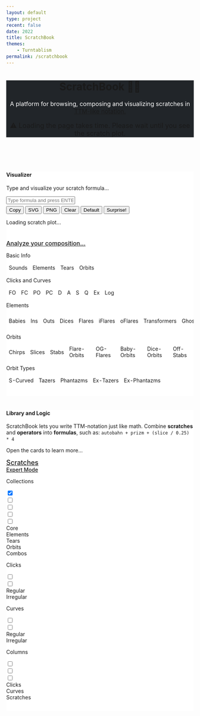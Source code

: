 ```yaml
---
layout: default
type: project
recent: false
date: 2022
title: ScratchBook
themes: 
    - Turntablism
permalink: /scratchbook
---
```


  <head>
    <title>ScratchBook</title>
    <!-- Standard stuff -->
    <meta charset="utf-8">
    <meta name="viewport" content="width=device-width, initial-scale=1">
    <!-- PyScript -->
    <!-- <script defer src="https://pyscript.net/alpha/pyscript.js"></script>
    <link rel="stylesheet" href="https://pyscript.net/alpha/pyscript.css"/>
    <py-env>
      - matplotlib
    </py-env> -->
    <!-- Bootstrap 5.1.3 -->
    <script src="https://cdn.jsdelivr.net/npm/bootstrap@5.1.3/dist/js/bootstrap.bundle.min.js"></script>
    <link href="https://cdn.jsdelivr.net/npm/bootstrap@5.1.3/dist/css/bootstrap.min.css" rel="stylesheet">
    <link rel="stylesheet" type="text/css" href="https://cdnjs.cloudflare.com/ajax/libs/twitter-bootstrap/5.1.3/css/bootstrap.min.css">
    <!-- JQuery -->
    <script src="https://code.jquery.com/jquery-3.5.1.js"></script>
    <!-- Datatables -->
    <script src="https://cdn.datatables.net/1.12.1/js/jquery.dataTables.min.js"></script>
    <script src="https://cdn.datatables.net/1.12.1/js/dataTables.bootstrap5.min.js"></script>
    <link rel="stylesheet" type="text/css" href="https://cdn.datatables.net/1.12.1/css/dataTables.bootstrap5.min.css">
    <!-- My CSS -->
    <link rel="stylesheet" href="scratchbook.css">
  </head>
  <body style="background-color:var(--grey-light);">
    <header style="background-color:rgb(33, 37, 41);box-shadow:0px 4px 3px -1px var(--grey-dark)">
      <div class="container-md p-2.5 bg-dark text-white">
        <h1>ScratchBook &#128221;&#127926;</h1>
        <p style="color: white; font-size: 16px;">A platform for browsing, composing and visualizing scratches in <a class="dark-link" href="https://en.wikipedia.org/wiki/Turntablist_transcription_methodology" target='_blank'>TTM-like notation.</a></p>
        <p style="color: var(--red); font-size: 18px">&#9888; Loading the page takes time. Please wait until you see the scratch plot.</p>
      </div>
    </header>
    <br/>
    <!-- Visualizer -->
    <div class="container-md pt-3 border rounded" style="background-color: white; box-shadow:0px 2px 0px -1px var(--grey-dark)">
      <div class="panel-group">
        <div class="panel panel-default">
          <div class="panel-heading"><h4>Visualizer</h4></div>
          <div class="panel-body">
            <p>Type and visualize your scratch formula...</p>
            <input 
              id="scratch_input"
              class="form-control" 
              type="text" 
              placeholder="Type formula and press ENTER"/>
            <p style="margin-top: 5px;">
              <button 
                id="copy_button" 
                class="mybuttons"
                title="Copy url+formula and share it with your friends">
                Copy
              </button>
              <button 
                id="svg_button"
                class="mybuttons"
                title="Download SVG image">
                SVG
              </button>
              <button 
                id="png_button"
                class="mybuttons"
                title="Download PNG image">
                PNG
              </button> 
              <button 
                id="clear_button"
                class="mybuttons"
                title="Clear the input field">
                Clear
              </button>
              <button 
                id="default_button"
                class="mybuttons"
                title="Reset to default scratch formula">
                Default
              </button>  
              <button 
                id="surprise_button"
                class="mybuttons"
                title="Pick a scratch at random (currently limited to the Combos collection)">
                Surprise!
              </button>            
              <button 
                id="scratch_button" 
                type="submit" 
                style="border: none; background-color:rgba(255, 255, 255, 0);"
                pys-onClick="plot" >
              </button> 
            </p>
            <div id="session_svg" style="padding-bottom: 10px"><p style="font-size: 14px; color: var(--red)">Loading scratch plot...</p></div>
            <div id="session_png" style="display: none"></div>
            <p id="session_message" style="font-size: 14px; color: var(--red)"></p>
            <div class="container" id="session_info">
              <div class="card" >
                <div class="card-header">
                  <a 
                    class="btn btn-sm" 
                    data-bs-toggle="collapse" 
                    href="#InfoCard" 
                    title="Show detailed stats about your composition" 
                    style="width: 100%; text-align: left; font-size: 16px; font-weight: 500;">
                    Analyze your composition...
                  </a>
                </div>
                <div id="InfoCard" class="collapse in">
                  <div class="card-body" style="overflow-x:auto;">
                    <!-- <p>
                      The following tables tell you how many sounds your composition makes, how many elements and popular scratches it contains, which types of clicks and curves are involved, and much more.
                    </p> -->
                    <div class="info-container">
                      <p class="info-table-title">Basic Info</p>
                      <table id="info_basic" class="table info-table">
                        <thead><tr id="info_basic_thead">                          
                          <td title="Number of DISTINCT SOUNDS the composition makes">Sounds</td>
                          <td title="Number of ELEMENTARY SCRATCHES in the composition">Elements</td>
                          <td title="Number of TEARS in the composition">Tears</td>
                          <td title="Number of ORBITS in the composition">Orbits</td>
                        </tr></thead>
                        <tbody id="info_basic_tbody"></tbody>
                      </table>
                    </div>
                    <div class="info-container">
                      <p class="info-table-title">Clicks and Curves</p>
                      <table id="info_curves_clicks" class="table info-table">
                        <thead><tr id="info_curves_clicks_thead">
                          <td title="Number of times the FADER is OPENED in the composition">FO</td>
                          <td title="Number of times the FADER is CLOSED in the composition">FC</td>
                          <td title="Number of times the PHANTOM-FADER is OPENED in the composition">PO</td>
                          <td title="Number of times the PHANTOM-FADER is CLOSED in the composition">PC</td>
                          <td title="Number of DIMINISHED click patterns in the composition">D</td>
                          <td title="Number of AUGMENTED click patterns in the composition">A</td>
                          <td title="Number of STRETCHED click patterns in the composition">S</td>
                          <td title="Number of SQUEEZED click patterns in the composition">Q</td>
                          <td title="Number of EXPONENTIAL curves in the composition">Ex</td>
                          <td title="Number of LOGARITHMIC curves in the scratch">Log</td>
                        </tr></thead>
                        <tbody id="info_curves_clicks_tbody"></tbody>
                      </table>
                    </div>
                    <div class="info-container">
                      <p class="info-table-title">Elements</p>
                      <table id="info_elements" class="table info-table">
                        <thead><tr id="info_elements_thead">                          
                          <td title="Number of BABIES in the composition">Babies</td>
                          <td title="Number of INS in the composition">Ins</td>
                          <td title="Number of OUTS in the composition">Outs</td>
                          <td title="Number of DICES in the composition">Dices</td>
                          <td title="Number of FLARES in the composition">Flares</td>
                          <td title="Number of iFLARES in the composition">iFlares</td>
                          <td title="Number of oFLARES in the composition">oFlares</td>
                          <td title="Number of TRANSFORMERS in the composition">Transformers</td>
                          <td title="Number of GHOSTS in the composition">Ghosts</td>
                          <td title="Number of HOLDS in the composition">Holds</td>
                          <td title="Number of G-HOLDS in the composition">G-Holds</td>
                        </tr></thead>
                        <tbody id="info_elements_tbody"></tbody>
                      </table>
                    </div>
                    <div class="info-container">
                      <p class="info-table-title">Orbits</p>
                      <table id="info_orbits" class="table info-table">
                        <thead><tr id="info_orbits_thead">
                          <td title="Number of CHIRPS in the composition">Chirps</td>
                          <td title="Number of SLICES in the composition">Slices</td>
                          <td title="Number of STABS in the composition">Stabs</td>
                          <td title="Number of FLARE-ORBITS in the composition">Flare-Orbits</td>
                          <td title="Number of OG-FLARES in the composition">OG-Flares</td>
                          <td title="Number of BABY-ORBITS in the composition">Baby-Orbits</td>
                          <td title="Number of DICE-ORBITS in the composition">Dice-Orbits</td>
                          <td title="Number of OFF-STABS in the composition">Off-Stabs</td>
                        </tr></thead>
                        <tbody id="info_orbits_tbody"></tbody>
                      </table>
                    </div>
                    <div class="info-container">
                      <p class="info-table-title">Orbit Types</p>
                      <table id="info_orbit_types" class="table info-table">
                        <thead><tr id="info_orbit_types_thead">
                          <td title="Number of S-CURVED ORBITS in the composition">S-Curved</td>
                          <td title="Number of TAZER ORBITS in the composition">Tazers</td>
                          <td title="Number of PHANTAZM ORBITS in the composition">Phantazms</td>
                          <td title="Number of EX-TAZER ORBITS in the composition">Ex-Tazers</td>
                          <td title="Number of EX-PHANTAZM ORBITS in the composition">Ex-Phantazms</td>
                        </tr></thead>
                        <tbody id="info_orbit_types_tbody"></tbody>
                      </table>
                    </div>
                  </div>
                </div>
              </div>
            </div>
            <script>
              $(document).ready(function () { 
                $('.mybuttons[title]').tooltip({
                  trigger: "hover",
                  "container": 'body',
                });
                $('.table [title]').tooltip({
                  trigger: "hover",
                  "container": 'body',
                });
                // get handlers for key elements
                var default_url = 'https://arnosimons.github.io/scratchbook';
                // var default_url = 'http://127.0.0.1:5500/scratchbook.html';
                var default_formula = "autobahn + chirp / 0.25 * 4";
                var scratch_input = document.getElementById("scratch_input");
                var scratch_button = document.getElementById("scratch_button");
                var session_svg = document.getElementById("session_svg");
                var session_png = document.getElementById("session_png");
                var session_message = document.getElementById("session_message");
                var session_info = document.getElementById("session_info");
                session_info.style.display = "none";
                var urlParams = new URLSearchParams(window.location.search);
                if (urlParams.has("formula")) {scratch_input.value = urlParams.get('formula')} 
                else {scratch_input.value = default_formula}
                // updateURL function
                function updateURL(formula) {
                  formula = formula.trim()
                  if (formula) {window.history.replaceState({}, 'ScratchBook', default_url + '?formula=' + encodeURIComponent(formula))} 
                  else {window.history.replaceState({}, 'ScratchBook', default_url)}
                }
                // Initiate url params
                updateURL(scratch_input.value.trim())
                // Function for scratch_input
                scratch_input.addEventListener("keypress", function(event) {
                  if (event.key === "Enter") {
                    session_message.innerHTML = "";
                    updateURL(scratch_input.value)
                    event.preventDefault();
                    if (scratch_input.value.trim()) {
                      scratch_button.click();
                    }
                    else {
                      session_svg.innerHTML = "";
                      session_png.innerHTML = "";
                    }
                  }
                });
                // Function for copy_button
                $("#copy_button").click(function(){
                  session_message.innerHTML = "";
                  if (scratch_input.value.trim()) {
                    navigator.clipboard.writeText(window.location);
                    session_message.innerHTML = "Copied formula to clipboard"
                  }
                  else {session_message.innerHTML = "Nothing to copy"}
                  ;
                });
                // Function for svg_button
                $("#svg_button").click(function(){
                  session_message.innerHTML = "";
                  if ($("#session_svg").children('img').length){
                    let img_src = $("#session_svg").find('img').attr('src');
                    var a_temp = document.createElement('a');
                    a_temp.setAttribute('href', img_src);
                    a_temp.setAttribute('download',  "scratchbook_output");
                    document.body.appendChild(a_temp);
                    a_temp.click();
                    document.body.removeChild(a_temp);
                  } 
                  else {session_message.innerHTML = "Nothing to download"}
                });
                // Function for png_button
                $("#png_button").click(function(){
                  session_message.innerHTML = "";
                  if ($("#session_png").children('img').length){
                    let img_src = $("#session_png").find('img').attr('src');
                    var a_temp = document.createElement('a');
                    a_temp.setAttribute('href', img_src);
                    a_temp.setAttribute('download',  "scratchbook_output");
                    document.body.appendChild(a_temp);
                    a_temp.click();
                    document.body.removeChild(a_temp);
                  } 
                  else {session_message.innerHTML = "Nothing to download"}
                });
                // Function for clear_button
                $("#clear_button").click(function(){
                  session_message.innerHTML = "";
                  scratch_input.value = "";
                  session_svg.innerHTML = "";
                  session_png.innerHTML = "";
                  session_info.style.display = "none";
                  updateURL("")
                });
                // Function for default_button
                $("#default_button").click(function(){
                  session_message.innerHTML = "";
                  scratch_input.value = default_formula;
                  session_svg.innerHTML = "";
                  session_png.innerHTML = "";
                  updateURL(scratch_input.value);
                  scratch_button.click();
                });
                // Function for surprise_button
                $("#surprise_button").click(function(){
                  session_message.innerHTML = "";
                  scratches = [
                    'aquaman',
                    'autobahn',
                    'babyorbit',
                    'boomerang',
                    'boomerang_roll',
                    'brbhippopotamus',
                    'chirp',
                    'chirpboomerang',
                    'chirpflare1',
                    'chirpflare2',
                    'chirpogflare',
                    'chirpogflare_roll',
                    'clovertears',
                    'delete',
                    'diceorbit',
                    'drills',
                    'enneagon',
                    'enneagon_roll',
                    'flareorbit1',
                    'flareorbit2',
                    'flareorbit3',
                    'hendecagon',
                    'hendecagon_roll',
                    'hippopotamus',
                    'hippopotamus_roll',
                    'internet',
                    'kermit',
                    'mflare1',
                    'mflare2',
                    'military',
                    'ogflare',
                    'prizm',
                    'prizm_roll',
                    'rawhippopotamus',
                    'royalline',
                    'scribble',
                    'seesaw',
                    'slice',
                    'slicecombo1',
                    'slicecombo2',
                    'scribbleflare1',
                    'scribbleflare2',
                    'spairflare',
                    'squareflare',
                    'stab',
                    'stabcrab',
                    'stabcrab_roll',
                    'swingflare',
                    'swirl',
                    'tazer1',
                    'tazer1_roll',
                    'tazer2',
                    'tazer2_roll',
                    'turnaroundtransform',
                    'xenon',
                  ]
                  scratch_input.value = scratches[Math.floor(Math.random() * scratches.length)];
                  scratch_button.click();
                  updateURL(scratch_input.value);
                });
              });
            </script>
          </div>
        </div>
      </div>
      <br/>
    </div>
    <br/>
    <!-- Library and Logic -->
    <div class="container-md pt-3 border rounded" style="background-color: white; box-shadow:0px 2px 0px -1px var(--grey-dark)">
      <div class="panel-group">
        <div class="panel panel-default">
          <div class="panel-heading">
            <h4>Library and Logic</h4>
          </div>
          <div class="panel-body">
            <p style="margin-bottom: 5px;">ScratchBook lets you write TTM-notation just like math. Combine <strong>scratches</strong> and <strong>operators</strong> into <strong>formulas</strong>, such as: <code>autobahn + prizm + (slice / 0.25) * 4</code></p>
            <p>Open the cards to learn more...</p>
          </div>
          <!-- Scratches -->
          <div class="card">
            <div class="card-header">
              <a 
                class="btn" 
                data-bs-toggle="collapse" 
                href="#ScratchCard" 
                title="Show SCRATCHES"
                style="width: 100%; text-align: left; font-size: 18px; font-weight: 500;">
                Scratches
              </a>
            </div>
            <div id="ScratchCard" class="collapse in">
              <div class="card-body" style="overflow-x:auto;">
                <div class="card">
                  <div class="card-header">
                    <a 
                      class="btn btn-sm" 
                      data-bs-toggle="collapse" 
                      href="#ExpertCard" 
                      title="Show EXPERT CONTROLS (more info, more scratches)" 
                      style="width: 100%; text-align: left; font-size: 14px; font-weight: 500;">
                      Expert Mode
                    </a>
                  </div>
                  <script>
                    $(document).ready(function () {
                      $('a[title]').tooltip({
                        trigger: "hover",
                        "container": 'body',
                      });
                    });
                  </script>
                  <div id="ExpertCard" class="collapse in">
                    <!-- Switches for collections -->
                    <div class="container" style="width:95%; padding:0px; background-color: var(--grey-light); margin-top: 10px">
                      <div class="row" style="margin-left: 0px;">
                        <p class="expert-heading">Collections</p>
                      </div>
                      <div class="row switch-row">
                        <div class="column" 
                          title="The CORE collection contains 59 scratches and is loaded on default when opening the page">
                          <label class="switch"><input id="CORE" type="checkbox" checked/><span class="slider"></span></label>
                        </div>
                        <div class="column" 
                          title="The ELEMENTS collection contains 171 unidirectional scratches with various modifications that form the ELEMENTS for all other scratches">
                          <label class="switch"><input id="ELEMENTS" type="checkbox"/><span class="slider"></span></label>
                        </div>
                        <div class="column" title="The TEARS collection contains 42 unidirectional tear variations">
                          <label class="switch"><input id="TEARS" type="checkbox"/><span class="slider"></span></label>
                        </div>
                        <div class="column" title="The ORBITS collection contains 594 orbits, generated from pairwise combinations of elements. Most orbits you will ever need are in here">
                          <label class="switch"><input id="ORBITS" type="checkbox"/><span class="slider"></span></label>
                        </div>
                        <div class="column" title="The COMBOS collection contains 49 popular scratch combos, all of which are also included in the CORE collection">
                          <label class="switch"><input id="COMBOS" type="checkbox"/><span class="slider"></span></label>
                        </div>
                      </div>
                      <div class="row switch-row">
                        <div class="column">Core</div>
                        <div class="column">Elements</div>
                        <div class="column">Tears</div>
                        <div class="column">Orbits</div>
                        <div class="column">Combos</div>
                      </div>
                    </div>
                    <!-- Switches Clicks -->
                    <div class="container" style="width:95%; padding:0px; background-color: var(--grey-light); margin-top: 10px">
                      <div class="row" style="margin-left: 0px;">
                        <p class="expert-heading">Clicks</p>
                      </div>
                      <div class="row switch-row">
                        <div class="column" title="Only show scratches with REGULAR CLICK PATTERNS">
                          <label class="switch"><input id="RegularClicks" type="checkbox"/><span class="slider"></span></label>
                        </div>
                        <div class="column" title="Only show scratches with IRREGULAR CLICK PATTERNS (D, A, S, or Q)">
                          <label class="switch"><input id="IrregularClicks" type="checkbox"/><span class="slider"></span></label>
                        </div>
                      </div>
                      <div class="row switch-row">
                        <div class="column">Regular</div>
                        <div class="column">Irregular</div>
                      </div>                  
                    </div>
                    <!-- Switches for Curves -->
                    <div class="container" style="width:95%; padding:0px; background-color: var(--grey-light); margin-top: 10px">
                      <div class="row" style="margin-left: 0px;">
                        <p class="expert-heading">Curves</p>
                      </div>
                      <div class="row switch-row">
                        <div class="column" title="Only show scratches with REGULAR CURVES">
                          <label class="switch"><input id="RegularCurves" type="checkbox"/><span class="slider"></span></label>
                        </div>
                        <div class="column" title="Only show scratches with IRREGULAR CURVES (Ex or Log)">
                          <label class="switch"><input id="IrregularCurves" type="checkbox"/><span class="slider"></span></label>
                        </div>
                      </div>
                      <div class="row switch-row">
                        <div class="column">Regular</div>
                        <div class="column">Irregular</div>
                      </div>                  
                    </div>
                    <!-- Switches for columns -->
                    <div class="container" style="width:95%; padding:0px; background-color: var(--grey-light); margin-top: 10px; margin-bottom: 10px">
                      <div class="row" style="margin-left: 0px;">
                        <p class="expert-heading">Columns</p>
                      </div>
                      <div class="row switch-row">
                        <div class="column" title="Show CLICK TYPES">
                          <label class="switch"><input id="Clicks" type="checkbox"/><span class="slider"></span></label>
                        </div>
                        <div class="column" title="Show CURVE TYPES">
                          <label class="switch"><input id="Curves" type="checkbox"/><span class="slider"></span></label>
                        </div>
                        <div class="column" title="Show SCRATCH TYPES">
                          <label class="switch"><input id="Scratches" type="checkbox"/><span class="slider"></span></label>
                        </div>
                      </div>
                      <div class="row switch-row">
                        <div class="column">Clicks</div>
                        <div class="column">Curves</div>
                        <div class="column">Scratches</div>
                      </div>                  
                    </div>
                  </div>
                </div>
                <!-- Style tooltips for all switches: -->
                <script>
                  $(document).ready(function () {
                    $('.column[title]').tooltip({
                      trigger: "hover",
                      "container": 'body',
                    });
                  });
                </script>
                <!-- DataTable -->
                <table class="table scratch-table" id="scratch_table"></table>
                <script type="text/javascript">
                  // Define table
                  $(document).ready(function () {
                    var table = $('#scratch_table').DataTable({
                      ajax: "https://raw.githubusercontent.com/arnosimons/scratchbook/main/CORE.json",
                      columns: [
                      {data:"Preview", title: "Preview" }, // 0
                      {data:"Name(s)", title: "Name(s)"}, // 1
                      {data:"Tutorial", title: "Tutorial"}, // 2
                      {data:"Sounds", title: "Sounds"}, // 3
                      {data:"Elements", title: "Elements"}, // 4
                      {data:"Tears", title: "Tears"}, // 5
                      {data:"Orbits", title: "Orbits"}, // 6
                      {data:"FO", title: "FO"}, // 7
                      {data:"FC", title: "FC"}, // 8
                      {data:"PO", title: "PO"}, // 9
                      {data:"PC", title: "PC"}, // 10
                      {data:"D", title: "D"}, // 11
                      {data:"A", title: "A"}, // 12
                      {data:"S", title: "S"}, // 13
                      {data:"Q", title: "Q"}, // 14
                      {data:"Ex", title: "Ex"}, // 15
                      {data:"Log", title: "Log"}, // 16
                      {data:"Babies", title: "Babies"}, // 17
                      {data:"Ins", title: "Ins"}, // 18
                      {data:"Outs", title: "Outs"}, // 19
                      {data:"Dices", title: "Dices"}, // 20
                      {data:"Flares", title: "Flares"}, // 21
                      {data:"iFlares", title: "iFlares"}, // 22
                      {data:"oFlares", title: "oFlares"}, // 23
                      {data:"Transformers", title: "Transformers"}, // 24
                      {data:"Ghosts", title: "Ghosts"}, // 25
                      {data:"Holds", title: "Holds"}, // 26
                      {data:"G-Holds", title: "G-Holds"}, // 27
                      
                      {data:"Chirps", title: "Chirps"}, // 28
                      {data:"Slices", title: "Slices"}, // 29
                      {data:"Stabs", title: "Stabs"}, // 30
                      {data:"Flare-Orbits", title: "Flare-Orbits"}, // 31
                      {data:"OG-Flares", title: "OG-Flares"}, // 32
                      {data:"Baby-Orbits", title: "Baby-Orbits"}, // 33
                      {data:"Dice-Orbits", title: "Dice-Orbits"}, // 34
                      {data:"Off-Stabs", title: "Off-Stabs"}, // 35
                      
                      {data:"S-Curved", title: "S-Curved"}, // 36
                      {data:"Tazers", title: "Tazers"}, // 37
                      {data:"Phantazms", title: "Phantazms"}, // 38
                      {data:"Ex-Tazers", title: "Ex-Tazers"}, // 39
                      {data:"Ex-Phantazms", title: "Ex-Phantazms"}, // 40
                      
                      {data:"Formula", title: "Formula"}, // 41
                      
                      {data:"Search", title: "Search"}, // 42
                      
                      {data:"CORE", title: "CORE"}, // 43
                      {data:"ELEMENTS", title: "ELEMENTS"}, // 44
                      {data:"TEARS", title: "TEARS"}, // 45
                      {data:"ORBITS", title: "ORBITS"}, // 46
                      {data:"COMBOS", title: "COMBOS"}, // 47
                      ],
                      order: [
                        [ 0, "asc" ], 
                      ],
                      "searching": true,  
                      "lengthChange": true,
                      // scrollY: '50vh',
                      // scrollCollapse: true,
                      // fixedHeader: {
                      //   header: true,
                      // },
                      "initComplete": function(settings){
                        $('#scratch_table thead th').each(function () {
                          var $th = $(this);
                          var headerText = $th.text(); 
                          var headerTitle = $th.text(); 
                          // Basic 7
                          if ( headerText == "Preview" )
                            headerTitle =  "A PREVIEW of the scratch";
                          if ( headerText == "Name(s)" )
                            headerTitle =  "Available NAMES for the scratch, to be used in the VISUALIZER. Synonymous names are seperated by a comma";
                          else if (headerText == "Tutorial" )
                            headerTitle = "A link to a VIDEO-TUTORIAL for the scratch (if available)";
                          else if (headerText == "Sounds" )
                            headerTitle = "Number of DISTINCT SOUNDS the scratch makes";
                          else if (headerText == "Elements" )
                            headerTitle = "Number of ELEMENTS in the scratch";
                          else if (headerText == "Tears" )
                            headerTitle = "Number of TEARS the scratch";
                          else if (headerText == "Orbits" )
                            headerTitle = "Number of ORBITS in the scratch";
                          // Clicks 8
                          else if (headerText == "FO" )
                            headerTitle = "Number of times the FADER is OPENED in the scratch";
                          else if (headerText == "FC" )
                            headerTitle = "Number of times the FADER is CLOSED in the scratch";
                          else if (headerText == "PO" )
                            headerTitle = "Number of times the PHANTOM-FADER is OPENED in the scratch";
                          else if (headerText == "PC" )
                            headerTitle = "Number of times the PHANTOM-FADER is OPENED in the scratch";
                          else if (headerText == "D" )
                            headerTitle = "Number of DIMINISHED click patterns in the scratch";
                          else if (headerText == "A" )
                            headerTitle = "Number of AUGMENTED click patterns in the scratch";
                          else if (headerText == "S" )
                            headerTitle = "Number of STRECHED click patterns in the scratch";
                          else if (headerText == "Q" )
                            headerTitle = "Number of SQUEEZED click patterns in the scratch";
                          // Curves 2
                          else if (headerText == "Ex" )
                            headerTitle = "Number of EXPONENTIAL curves in the scratch";
                          else if (headerText == "Log" )
                            headerTitle = "Number of LOGARITHMIC curves in the scratch";
                          // Elements 9
                          else if (headerText == "Babies" )
                            headerTitle = "Number of BABIES in the scratch";
                          else if (headerText == "Ins" )
                            headerTitle = "Number of INS in the scratch";
                          else if (headerText == "Outs" )
                            headerTitle = "Number of OUTS in the scratch";
                          else if (headerText == "Dices" )
                            headerTitle = "Number of DICES in the scratch";
                          else if (headerText == "Flares" )
                            headerTitle = "Number of FLARES in the scratch";
                          else if (headerText == "iFlares" )
                            headerTitle = "Number of iFLARES in the scratch";
                          else if (headerText == "oFlares" )
                            headerTitle = "Number of oFLARES in the scratch";
                          else if (headerText == "Transformers" )
                            headerTitle = "Number of TRANSFORMERS in the scratch";
                          else if (headerText == "Ghosts" )
                            headerTitle = "Number of GHOSTS in the scratch";
                          else if (headerText == "Holds" )
                            headerTitle = "Number of HOLDS in the scratch";
                          else if (headerText == "G-Holds" )
                            headerTitle = "Number of G-HOLDS in the scratch";
                          // Orbits
                          else if (headerText == "Chirps" )
                            headerTitle = "Number of CHIRPS in the scratch";
                          else if (headerText == "Slices" )
                            headerTitle = "Number of SLICES in the scratch";
                          else if (headerText == "Stabs" )
                            headerTitle = "Number of STABS in the scratch";
                          else if (headerText == "Flare-Orbits" )
                            headerTitle = "Number of FLARE-ORBITS in the scratch";
                          else if (headerText == "OG-Flares" )
                            headerTitle = "Number of OG-FLARES in the scratch";
                          else if (headerText == "Baby-Orbits" )
                            headerTitle = "Number of BABY-ORBITS in the scratch";
                          else if (headerText == "Dice-Orbits" )
                            headerTitle = "Number of DICE-ORBITS in the scratch";
                          else if (headerText == "Off-Stabs" )
                            headerTitle = "Number of OFF-STABS in the scratch";
                          // Orbit-Types
                          else if (headerText == "S-Curved" )
                            headerTitle = "Number of S-CURVED ORBITS in the scratch";
                          else if (headerText == "Tazers" )
                            headerTitle = "Number of TAZER ORBITS in the scratch";
                          else if (headerText == "Phantazms" )
                            headerTitle = "Number of PHANTAZM ORBITS in the scratch";
                          else if (headerText == "Ex-Tazers" )
                            headerTitle = "Number of EX-TAZER ORBITS in the scratch";
                          else if (headerText == "Ex-Phantazms" )
                            headerTitle = "Number of EX-PHANTAZM ORBITS in the scratch";
                          // Formula 1
                          else if (headerText == "Formula" )
                            headerTitle = "The FORMULA for composing the scratch. Copy-and-paste formulas into the VISUALIZER to make your own modifications!";
                          // Set the attribute...
                          $th.attr('title', headerTitle);
                        });
                        // Tooltips for clicking Previews and Names
                        $('#scratch_table tbody tr').each(function () {
                          var tr = $(this);
                          td1 = tr.find("td:eq(0)");
                          td1.attr('title', "Click to add scratch to visualizer!");
                          td2 = tr.find("td:eq(1)");
                          td2.attr('title', "Click to add scratch to visualizer!");
                        });
                        /* Style header tooltips */
                        $('#scratch_table [title]').tooltip({
                          trigger: "hover",
                          "container": 'body',
                        });
                        // Get name when clicking on rows
                        $('#scratch_table').on('click', 'td', function () {
                          var cell = table.cell( this ).data();
                          var colindx = table.column( this ).index();
                          if (colindx == 0 || colindx == 1) {
                            var row = table.row( this ).data();
                            var names = row["Name(s)"];
                            names = names.split(",");
                            if (scratch_input.value.trim()) {
                              scratch_input.value += " + " + names[0];
                            }
                            else{
                              scratch_input.value += names[0];
                            };
                            scratch_button.click();
                            updateURL(scratch_input.value);
                          }; 
                        });
                        // Visibility of columns (the once skipped are the ones always visible)
                        var cols = [
                          // 0,1,2,3 // Preview, Name(s), Tutorial, Sounds
                          // 4,5,6 // Elements, Tears, Orbits
                          7,8,9,10, // clicks
                          11,12,13,14, // click patterns
                          15,16, // curves
                          17,18,19,20,21,22,23,24,25,26,27, // elements
                          28,29,30,31,32,33,34,35, // orbits
                          36,37,38,39,40, // orbit-types
                          // 41, // formula
                          42, // search
                          43,44,45,46,47 // libraries
                        ]
                        table.columns( cols ).visible(false, false);
                        table.columns( cols ).searchable(false);
                        // Search column extra:
                        table.columns( [41] ).searchable(true);
                      },
                    });
                    // Functions for row-filtering switches  
                    function activeLibs() {
                        let active_switches = [];
                        for (let libinfo of [
                          ["CORE", 43],
                          ["ELEMENTS", 44],
                          ["TEARS", 45],
                          ["ORBITS", 46],
                          ["COMBOS", 47],
                        ]) {
                          if (document.getElementById(libinfo[0]).checked) {
                              active_switches.push("data['" + libinfo[1] + "'] == 1")
                            }
                        }
                        return active_switches.join(" || ")
                    };
                    function crossFilters() {
                        let active_switches = [];
                        if (document.getElementById("RegularCurves").checked) {
                          active_switches.push("data['15'] == 0 && data['16'] == 0")
                        } else if (document.getElementById("IrregularCurves").checked) {
                          active_switches.push("data['15'] == 1 || data['16'] == 1")
                        }
                        if (document.getElementById("RegularClicks").checked) {
                          active_switches.push("data['11'] == 0 && data['12'] == 0 && data['13'] == 0 && data['14'] == 0")
                        } else if (document.getElementById("IrregularClicks").checked) {
                          active_switches.push("data['11'] == 1 || data['12'] == 1 || data['13'] == 1 || data['14'] == 1")
                        }
                        return active_switches.join(" && ")
                    };
                    function filterRows() {
                      let query = []
                      if (activeLibs()) {
                        query.push("(" + activeLibs() + ")");
                        if (crossFilters()) { // only relevant if some lib is active, hence nested here
                          query.push("(" + crossFilters() + ")");
                        }
                      }
                      return query.join(" && ")
                    }
                    function removeDuplicates(table) {
                      var names = table.column( 1 ).data().toArray();
                      var rowsToRemove = [];
                      table.rows().every(function(rowIdx, tableLoop, rowLoop) {
                        var data = this.data();
                        var numOccurances = names.filter(x => x === data["Name(s)"]).length;
                        if (! numOccurances > 1 ) {
                          rowsToRemove.push( this.index() );
                        }
                      });
                      table.rows( rowsToRemove ).remove().draw();
                    };
                    function addNewRows(table, json) {
                      var existing_names = table.column( 1 ).data().toArray();
                      rowsToAdd = []
                      for (let row of json.data) {
                        if (!existing_names.includes(row["Name(s)"])) {
                          rowsToAdd.push(row)
                        }
                      }
                      table.rows.add(rowsToAdd).draw(false);
                    }
                    ///////////////////////////////////////////////////////////////////////
                    // CORE switch
                    $("#CORE").change(function() {
                        $.fn.dataTable.ext.search.push(
                          function(settings, data, dataIndex) {
                            return eval(filterRows())
                          }
                        );
                        table.draw();
                    });
                    // ELEMENTS switch
                    var load_ELEMENTS = true
                    $("#ELEMENTS").change(function() {
                      if(this.checked && load_ELEMENTS === true) {
                        load_ELEMENTS = false;
                        $.getJSON('https://raw.githubusercontent.com/arnosimons/scratchbook/main/ELEMENTS.json', function(json) {
                          addNewRows(table, json);
                        });
                      }
                      $.fn.dataTable.ext.search.push(
                          function(settings, data, dataIndex) {
                            return eval(filterRows())
                          }
                      );
                      table.draw();
                    });
                    // TEARS switch
                    var load_TEARS = true
                    $("#TEARS").change(function() {
                      if(this.checked && load_TEARS === true) {
                        load_TEARS = false;
                        $.getJSON('https://raw.githubusercontent.com/arnosimons/scratchbook/main/TEARS.json', function(json) {
                          addNewRows(table, json);
                        });
                      }
                      $.fn.dataTable.ext.search.push(
                          function(settings, data, dataIndex) {
                          return eval(filterRows())
                          }
                      );
                      table.draw();
                    });
                    // ORBITS switch
                    var load_ORBITS = true
                    $("#ORBITS").change(function() {
                      if(this.checked && load_ORBITS === true) {
                        load_ORBITS = false;
                        $.getJSON('https://raw.githubusercontent.com/arnosimons/scratchbook/main/ORBITS.json', function(json) {
                          // table.rows.add(json.data).draw(false);
                          addNewRows(table, json);
                        });
                      }
                      $.fn.dataTable.ext.search.push(
                          function(settings, data, dataIndex) {
                          return eval(filterRows())
                          }
                      );
                      table.draw();
                    });
                    // COMBOS switch
                    var COMBOS = true
                    $("#COMBOS").change(function() {
                      if(this.checked && COMBOS === true) {
                        COMBOS = false;
                        $.getJSON('https://raw.githubusercontent.com/arnosimons/scratchbook/main/COMBOS.json', function(json) {
                          addNewRows(table, json);
                        });
                      }
                      $.fn.dataTable.ext.search.push(
                          function(settings, data, dataIndex) {
                          return eval(filterRows())
                          }
                      );
                      table.draw();
                    });
                    ///////////////////////////////////////////////////////////////////////
                    // Regular Curves Switch
                    $("#RegularCurves").change(function() {
                      if (document.getElementById("RegularCurves").checked) {
                        document.getElementById("IrregularCurves").checked = false
                      }
                      $.fn.dataTable.ext.search.push(
                        function(settings, data, dataIndex) {
                          return eval(filterRows())
                        }
                      );
                      table.draw();
                    });
                    $("#IrregularCurves").change(function() {
                      if (document.getElementById("IrregularCurves").checked) {
                        document.getElementById("RegularCurves").checked = false
                      }
                      $.fn.dataTable.ext.search.push(
                        function(settings, data, dataIndex) {
                          return eval(filterRows())
                        }
                      );
                      table.draw();
                    });
                    // Regular Clicks Switch
                    $("#RegularClicks").change(function() {
                      if (document.getElementById("RegularClicks").checked) {
                        document.getElementById("IrregularClicks").checked = false
                      }
                      $.fn.dataTable.ext.search.push(
                        function(settings, data, dataIndex) {
                          return eval(filterRows())
                        }
                      );
                      table.draw();
                    });
                    $("#IrregularClicks").change(function() {
                      if (document.getElementById("IrregularClicks").checked) {
                        document.getElementById("RegularClicks").checked = false
                      }
                      $.fn.dataTable.ext.search.push(
                        function(settings, data, dataIndex) {
                          return eval(filterRows())
                        }
                      );
                      table.draw();
                    });
                    // Column Switches
                    $('#Curves').change(function() {
                      var cols = [15,16]
                      if(this.checked) {
                        table.columns( cols ).visible(true, false);
                        table.columns( cols ).searchable(true);
                      }
                      else {
                        table.columns( cols ).visible(false, false);
                        table.columns( cols ).searchable(false);
                      }
                    });
                    $('#Clicks').change(function() {
                      var cols = [7,8,9,10,11,12,13,14]
                      if(this.checked) {
                        table.columns( cols ).visible(true, false);
                        table.columns( cols ).searchable(true);
                      }
                      else {
                        table.columns( cols ).visible(false, false);
                        table.columns( cols ).searchable(false);
                      }
                    });
                    $('#Scratches').change(function() {
                      var cols = [
                        17,18,19,20,21,22,23,24,25,26,27, // elements
                        28,29,30,31,32,33,34,35, // orbits
                        36,37,38,39,40, // orbit-types
                      ]
                      if(this.checked) {
                        table.columns( cols ).visible(true, false);
                        table.columns( cols ).searchable(true);
                      }
                      else {
                        table.columns( cols ).visible(false, false);
                        table.columns( cols ).searchable(false);
                      }
                    });
                  });
                </script>
              </div>
            </div>
          </div>
          <!-- Operators -->
          <div class="card">
            <div class="card-header">
              <a 
                class="btn" 
                data-bs-toggle="collapse" 
                href="#OperatorCard" 
                title="Show OPERATORS"
                style="width: 100%; text-align: left; font-size: 18px; font-weight: 500;">
                Operators
              </a>
            </div>
            <div id="OperatorCard" class="collapse in">
              <div class="card-body" style="overflow-x:auto;">
                <!-- <p>
                  <strong>Operators</strong> can be used <strong>to modify and combine scratches</strong>. The following table lists and explains all available operators.
                </p> -->
                <table class="table" id="OperatorTable" style="font-size: 12px">
                  <thead>
                    <tr>
                        <th>Operator</th>
                        <th>Purpose</th>
                        <th>Grammar</th>
                        <th>Example</th>
                    </tr>
                  </thead>
                  <tbody>
                    <tr>
                        <td>~</td>
                        <td>"Reverse" or "backwards" scratching (Flip a scratch on the y-axis)</td>
                        <td>~scratch</td>
                        <td>~autobahn</td>
                    </tr>
                    <tr>
                        <td>-</td>
                        <td>"Mirror" scratching (Flip a scratch on the x-axis)</td>
                        <td>-scratch</td>
                        <td>-autobahn</td>
                    </tr>
                    <tr>
                        <td>*</td>
                        <td>Repeat a scratch <em>n</em> times (<em>n</em> must be an integer number)</td>
                        <td>scratch * <em>n</em></td>
                        <td>chirp * 4</td>
                    </tr>
                    <tr>
                        <td>+</td>
                        <td>Add scratches from left to right</td>
                        <td>scratch + scratch</td>
                        <td>chirp + flob2 + steps</td>
                    </tr>
                    <tr>
                        <td>/</td>
                        <td>Set the length <em>n</em> of a scratch in 1/4 notes (aka beats)</td>
                        <td>scratch / <em>n</em></td>
                        <td>baby / 2</td>
                    </tr>
                    <tr>
                        <td>//</td>
                        <td>Decide how much of the sample is used (<em>n</em> must be between 0 and 1)</td>
                        <td>scratch // <em>n</em></td>
                        <td>swingflare // 0.2</td>
                    </tr>
                    <tr>
                        <td>**</td>
                        <td>Move a scratch or expression up on the Y-axis. Typically used in connection with the "//" Operator". Use brackets wisely! For example, "chirp // 0.5 ** 0.5" is not the same as "(chirp // 0.5) ** 0.5".</td>
                        <td>expression ** <em>n</em></td>
                        <td>(chirp // 0.5) ** 0.5</td>
                    </tr>
                    <tr>
                        <td>%</td>
                        <td>Shift the "phase" of a scratch by rotating its elements from right to left. (<em>n</em> must be an integer number)</td>
                        <td>scratch % <em>n</em></td>
                        <td>prizm % 0.25</td>
                    </tr>
                    <tr>
                        <td>[<em>n</em>]</td>
                        <td>Show the <em>n</em>-ths element of a composed scratch (<em>n</em> must be an integer number. <span style="color: var(--red)">&#9888;</span> Counting starts at 0 not at 1!)</td>
                        <td>scratch[<em>n</em>]</td>
                        <td>autobahn[3]</td>
                    </tr>
                    <tr>
                        <td>[<em>n</em>:<em>m</em>]</td>
                        <td>Show all elements between the <em>n</em>-ths (included) and <em>m</em>-ths (excluded) element of a composed scratch (<em>n</em> and <em>m</em> must be integer numbers. <span style="color: var(--red)">&#9888;</span> Counting starts at 0 not at 1!)</td>
                        <td>scratch[<em>n</em>:<em>m</em>]</td>
                        <td>autobahn[3:7]</td>
                    </tr>
                    <tr>
                        <td>(<em>expression</em>)</td>
                        <td>Use (nested) brackets to logically "shield off" expressions from each other. For example, "chirp / 1/3" is not the same as "chirp / (1/3)". Brackets are essential for many complex expressions.</td>
                        <td>(<em>expression</em>)</td>
                        <td>(chirp // (1/3)) ** (2/3)</td>
                    </tr>
                  </tbody>
                </table>
              </div>
            </div>
          </div>
          <!-- Formulas -->
          <div class="card">
            <div class="card-header">
              <a 
                class="btn" 
                data-bs-toggle="collapse" 
                href="#FormulasCard" 
                title="Get geeky about Formulas"
                style="width: 100%; text-align: left; font-size: 18px; font-weight: 500;">
                Formulas
              </a>
            </div>
            <div id="FormulasCard" class="collapse in">
              <div class="card-body" style="overflow-x:auto;">
                <p> 
                  ScratchBook's <strong>formulas work on two levels</strong>.
                </p>
                <p>
                  At the <strong>first level</strong>, you can combine <strong>scratches</strong> (i.e. their names) and <strong>operators</strong> into formulas like <code>autobahn + prizm + (slice / 0.25) * 4</code>. See the two tabs above to learn more. 
                </p>
                <p>
                  At the <strong>second level</strong>, ScratchBook offers <strong>formal languages</strong> to define <strong>elements</strong>, <strong>tears</strong>, and <strong>orbits</strong>.
                </p>
                <div class="card">
                  <div class="card-header">
                    <a 
                      class="btn btn-sm" 
                      data-bs-toggle="collapse" 
                      href="#ElementsLanguageCard" 
                      title="Show ELEMENT LANGUAGE" 
                      style="width: 100%; text-align: left; font-size: 14px; font-weight: 500;">
                      Language for Elements
                    </a>
                  </div>
                  <div id="ElementsLanguageCard" class="collapse in">
                    <div class="card-body" style="overflow-x:auto;">
                      <div class="container" style="width:95%; padding:0px; margin-top: 10px">
                        <p>
                          <strong>Elements</strong> are scratches that cannot be broken down into smaller scratches, only into their "subatomic features" (see the Theory section below). Their names obey the <strong>grammar</strong> <code>[BASE][N]*[CP]*[CRV]*</code>, whereby
                        </p>
                        <ul>
                          <li><code>[BASE]</code> is obligatory and stands for one of the eleven <strong>bases</strong>: <code>b, i, o, d, f, if, of, tr, g, h, gh</code>.</li>
                          <li><code>[N]*</code> is only possible but then also obligatory after the bases <code>f, if, of</code>, where it stands for the number of <strong>flare-clicks</strong>, as well as after the base <code>tr</code>, where it stands for the number of <strong>transformer sounds</strong>. Currently, all numbers between <code>1</code> and <code>9</code> are permitted.</li>
                          <li><code>[CP]*</code> is optional and stands for a non-standard <strong>click-pattern</strong> (<code>D, A, S</code> or <code>Q</code>) after any of the bases <code>f, if, of, tr</code>.</li>
                          <li><code>[CRV]*</code> is optional and stands for a non-standard <strong>curve shape</strong> (<code>Ex</code> or <code>Log</code>) after all bases except <code>g, h, gh</code>.</li>
                        </ul>
                        <p>
                          <strong>Examples</strong> for elements following this grammar are:
                        </p>
                        <ul>
                          <li>
                            <code>bLog</code> (a baby with a logarithmic curve)
                          </li>
                          <li>
                            <code>f8Q</code> (an 8-click flare with a squeezed click-pattern)
                          </li>
                          <li>
                            <code>tr2AEx</code> (a 2-sound transformer with an augmented click-pattern and an exponential curve)
                          </li>
                        </ul>
                      </div>
                    </div>
                  </div>
                </div>
                <div class="card">
                  <div class="card-header">
                    <a 
                      class="btn btn-sm" 
                      data-bs-toggle="collapse" 
                      href="#TearsLanguageCard" 
                      title="Show TEAR LANGUAGE" 
                      style="width: 100%; text-align: left; font-size: 14px; font-weight: 500;">
                      Language for Tears
                    </a>
                  </div>
                  <div id="TearsLanguageCard" class="collapse in">
                    <div class="card-body" style="overflow-x:auto;">
                      <div class="container" style="width:95%; padding:0px; margin-top: 10px">
                        <p>
                          <strong>Tears</strong> are sequences of upwards or downwards oriented elements, forming cascades. Their names obey the <strong>grammar</strong> <code>[TBASE]*t[N][CRV]*[__EL]*</code>, whereby
                        </p>
                        <ul>
                          <li><code>[TBASE]</code> is optional and stands for one of the following <strong>tear-bases</strong>: <code>i, o, d, f, if, of, tr</code>. The main <strong>purpose</strong> of the tear-base is to specify <strong>if and where clicks are added</strong> when the record is paused, i.e. during <strong>during the tearing moments</strong>: <code>i</code>=click at the start, <code>o</code>=click at the end, <code>d</code>=click at the start AND click at the end, <code>f</code>=clicks at every tearing moment, <code>if</code>=click at the start AND clicks at every tearing moment, <code>of</code>=clicks at every tearing moment AND click at the end, <code>tr</code>=click at the start AND clicks at every tearing moment AND click at the end.</li>
                          <li><code>t</code> is obligatory and simply stands for "tear".</li>
                          <li><code>[N]</code> is obligatory and stands for the number of pauses or <strong>tearing moments</strong>, i.e. how often the record is held still during a tear scratch.</li>
                          <li><code>[CRV]*</code> is optional and stands for a non-standard <strong>curve shape</strong> (<code>Ex</code> or <code>Log</code>).</li>
                          <li><code>[__EL]*</code> is optional and stands for <strong>a specific element</strong> being used during the tear scratch. <u>This function is only useful for tears and transformers</u>, and only their base names are allowed, e.g. <code>__f3</code> or <code>__tr2</code>, but not <code>__f3D</code> or <code>tr2Log</code>. Note that you must use <u>two underscores</u> to specify the tear element (otherwise you're falsely using the orbit language, see the tab below).</li>
                        </ul>
                        <p>
                          <strong>Examples</strong> for tears following this grammar are:
                        </p>
                        <ul>
                          <li>
                            <code>t5</code> (a 5-tear without any clicks)
                          </li>
                          <li>
                            <code>it2</code> (a 2-tear with a click at the start)
                          </li>
                          <li>
                            <code>oft4</code> (a 4-tear with clicks at all 4 tearing moments and a click at the end)
                          </li>
                          <li>
                            <code>it4__f1</code> (a 4-tear with a click at the start whose elements are 1-click flares)
                          </li>
                        </ul>
                      </div>
                    </div>
                  </div>
                </div>
                <div class="card">
                  <div class="card-header">
                    <a 
                      class="btn btn-sm" 
                      data-bs-toggle="collapse" 
                      href="#OrbitsLanguageCard" 
                      title="Show ORBIT LANGUAGE" 
                      style="width: 100%; text-align: left; font-size: 14px; font-weight: 500;">
                      Language for Orbits
                    </a>
                  </div>
                  <div id="OrbitsLanguageCard" class="collapse in">
                    <div class="card-body" style="overflow-x:auto;">
                      <div class="container" style="width:95%; padding:0px; margin-top: 10px">
                        <p>
                          <strong>Orbits</strong> are scratches that incorporate both a forward and backward movement, or vice versa, of the record in sequence. At the first level, you can always construct orbits like so: <code>[SCRATCH] + ~[SCRATCH]</code>, where <code>[SCRATCH]</code> in both cases stands for any scratch. But if you want to specify a particular length-ratio, things get messier. For example, to get a ratio of "two-to-three", you need to write something like <code>([SCRATCH] / 2 + ~[SCRATCH] / 3) / 1</code>.
                        </p>
                        <p>
                          At the second level, <strong>a more convenient way</strong> to formulate orbits is to use the <strong>grammar</strong> <code>[SCRATCH]_[SCRATCH][_RATIO]*</code>, whereby
                        </p>
                        <ul>
                          <li><code>[SCRATCH]</code> is obligatory in both cases and stands for any scratch (the second one automatically being the backward scratch).</li>
                          <li><code>_</code> is obligatory and simply stands for "orbit".</li>
                          <li><code>[_RATIO]*</code> is optional and stands for a specific <strong>length-ratio</strong>, such as <code>_23</code>, meaning "two-to-three", i.e. that the forward scratch gets 2/5<i>th</i> of the total length while the backward scratch gets 3/5<i>th</i> of the total length. If no length-ratio is specified, a ratio of "one-to-one" is automatically assumed.</li>
                        </ul>
                        <p>
                          <strong>Examples</strong> for orbits following this grammar are:
                        </p>
                        <ul>
                          <li>
                            <code>f1_f2</code> (a "1-click-flare-to-2-click-flare" orbit aka "rawhippopotamus" with a non-specified "one-to-one" length-ratio.)
                          </li>
                          <li>
                            <code>f1_f2_23</code> (a "1-click-flare-to-2-click-flare" orbit aka "hippopotamus" with a specified "two-to-three" length-ratio.)
                          </li>
                          <li>
                            <code>it4_o</code> (a "4-tear-to-out" orbit)
                          </li>
                        </ul>
                        <p>
                          <strong>Please note</strong>:
                        </p>
                        <ul>
                          <li>
                            You can use both <strong>elements</strong> and <strong>tears</strong> as scratches.
                          </li>
                          <li>
                            The grammar allows you to compose <strong>unloopable orbits</strong>, like <code>b_o</code>, whose start and end connectors do not match, so that the orbit could not be looped in reality.
                          </li>
                          <li>
                            The grammar (currently) does not prohibit you from composing <strong>"impossible" orbits</strong>, like <code>b_i</code>, whose direct connectors don't match. In the example, a baby-scratch <u>without</u> a click at the end meets an in-scratch <u>with</u> a click at the start. 
                          </li>
                        </ul>
                      </div>
                    </div>
                  </div>
                </div>
              </div>
            </div>
          </div>
        </div>
      </div>
      <br/>
    </div>
    <br/>
    <!-- Theory -->
    <div class="container-md pt-3 border rounded" style="background-color: white; box-shadow:0px 2px 0px -1px var(--grey-dark)">
      <div class="panel-group">
        <div class="panel panel-default">
          <div class="panel-heading">
            <h4>Theory</h4>
          </div>
          <div class="panel-body">
            <p style="margin-bottom: 5px;">
              ScratchBook builds on two theoretical pillars: A theory of <strong>scratch notation</strong> and a theory of <strong>scratch elements</strong>.
            </p>
            <p>Open the cards to learn more...</p>
          </div>
          <!-- Notation -->
          <div class="card">
            <div class="card-header">
              <a 
                class="btn" 
                data-bs-toggle="collapse" 
                href="#NotationCard" 
                title="Show information about ScratchBook's NOTATION"
                style="width: 100%; text-align: left; font-size: 18px; font-weight: 500;">
                Notation
              </a>
            </div>
            <div id="NotationCard" class="collapse in">
              <div class="card-body" style="overflow-x:auto;">
                <p> 
                  The <a href="https://en.wikipedia.org/wiki/Turntablist_transcription_methodology" target='_blank'>turntablist transcription methodology (TTM)</a> was created and published by John Carluccio, Ithan Imboden, and Raymond Pirtle in the late 1990s. It is a system for transcribing any scratch as the graph of a function of time, on the x-axis, either vs. the roation of the record or vs. the duration of the sample, on the y-axis.<sup><a href="#footnote-1"><span style="font-size: 9px;">[1]</span></a></sup>
                </p>
                <ul>
                  <li>When <strong>the curve moves up</strong> this means that the record moves forward. When <strong>the curve moves down</strong> the record moves down.</li>
                  <li>The <strong>steepness of the curve</strong> at any point signifies the speed of the record, which usually corresponds to the pitch of the sample (except when pitch control technologies are used). The faster the sample is played, the steeper the curve and vice versa.</li>
                  <li>When <strong>the curve forms a horizontal line</strong>, even for a very short period of time, this indicates that the record is held still and makes no sound. This occurs, for example, during a tear scratch and at the turning point of any orbit scratch.</li>
                  <li><strong>Circles on top of the curve</strong> signify "clicks", i.e. moments when the cross-fader is closed and re-opened in as little time as possible, causing small breaks in the sound.</li>
                </ul>
                <p> 
                  According to the original <a href="https://www.ttm-dj.com/TTMv1.1_Eng.pdf" target='_blank'>TTM-booklet</a>, TTM is emphatically <em>"an open source effort...Fight it, defend it, tweak it, trash it - all will assist its evolution"</em> (p.10). In this spirit, <strong>ScratchBook modifies the original TTM</strong> in the following way: 
                </p>
                <ul>
                  <li><strong>The color white</strong> generally indicates that the <strong>fader is closed</strong>.</li>
                  <li>Consequently, <strong>white circles</strong> (<u>not black ones</u>) are used to represent <strong>regular fader clicks</strong>.</li>
                  <li><strong>When the cross fader is closed for a longer time period</strong>, e.g. when the record is brought back during the second half of a stab scratch, this is indicated by a <strong>white curve</strong>.</li>
                  <li><strong>No "phantom clicks"</strong> are used to indicate moments when the record is held still. However, for the geeks among you, the number of opening and closing "phantom clicks" is reported in the tables.</li>
                </ul>
                <p class="footnote" id="footnote-1"><sup>[1]</sup> There is also an alternative scratch notation system, which resembles the modern staff notation. See Alex Sonnenfeld's <a href="http://www.alexandersonnenfeld.com/fileadmin/user_upload/S-Notation/S-Notation-Paper_Tenor_2016.pdf" target='_blank'>S-Notation</a>.</p>
              </div>
            </div>
          </div>
          <!-- Elements -->
          <div class="card">
            <div class="card-header">
              <a 
                class="btn" 
                data-bs-toggle="collapse" 
                href="#ElementsCard" 
                title="Show information about ScratchBook's ELEMENTS"
                style="width: 100%; text-align: left; font-size: 18px; font-weight: 500;">
                Elements
              </a>
            </div>
            <div id="ElementsCard" class="collapse in">
              <div class="card-body" style="overflow-x:auto;">
                <p> 
                  Under the hood, <strong>ScratchBook takes an atomistic approach to scratch notation</strong>. Any scratch curve is generated from a sequence of distinct building blocks, called <strong>elements</strong>, each of which exhibits a unique combination of <strong>"subatomic features"</strong>.
                </p>
                <p>
                  ScratchBook's element can be grouped into <strong>eleven classes</strong>:
                </p>
                <div class="container elements-container">
                  <div class="row elements-group">
                    <p class="expert-heading">Group 1</p>
                  </div>
                  <div class="row">
                    <div class="col centered">
                      <div class="row">
                        <span><img class="preview" src="/projects/scratchbook/previews/b.png" alt="Babies"></span>
                      </div>
                      <div class="row">
                        <p class="preview-title">Babies</p>
                      </div>
                    </div>
                    <div class="col centered">
                      <div class="row">
                        <span><img class="preview" src="/projects/scratchbook/previews/i.png" alt="Ins"></span>
                      </div>
                      <div class="row">
                        <p class="preview-title">Ins</p>
                      </div>
                    </div>
                    <div class="col centered">
                      <div class="row">
                        <span><img class="preview" src="/projects/scratchbook/previews/o.png" alt="Outs"></span>
                      </div>
                      <div class="row">
                        <p class="preview-title">Outs</p>
                      </div>
                    </div>
                    <div class="col centered">
                      <div class="row">
                        <span><img class="preview" src="/projects/scratchbook/previews/d.png" alt="Dices"></span>
                      </div>
                      <div class="row">
                        <p class="preview-title">Dices</p>
                      </div>
                    </div>
                  </div>
                </div>
                <div class="container elements-container">
                  <div class="row">
                    <div class="col centered">
                      <div class="row">
                        <span><img class="preview" src="/projects/scratchbook/previews/f1.png" alt="Flares"></span>
                      </div>
                      <div class="row">
                        <p class="preview-title">Flares</p>
                      </div>
                    </div>
                    <div class="col centered">
                      <div class="row">
                        <span><img class="preview" src="/projects/scratchbook/previews/if1.png" alt="iFlares"></span>
                      </div>
                      <div class="row">
                        <p class="preview-title">iFlares</p>
                      </div>
                    </div>
                    <div class="col centered">
                      <div class="row">
                        <span><img class="preview" src="/projects/scratchbook/previews/of1.png" alt="oFlares"></span>
                      </div>
                      <div class="row">
                        <p class="preview-title">oFlares</p>
                      </div>
                    </div>
                    <div class="col centered">
                      <div class="row">
                        <span><img class="preview" src="/projects/scratchbook/previews/tr2.png" alt="dFlares (Transformers)"></span>
                      </div>
                      <div class="row">
                        <p class="preview-title">dFlares (Transformers)</p>
                      </div>
                    </div>
                  </div>
                </div>
                <div class="container elements-container" style="margin-top: 10px;">
                  <div class="row elements-group">
                    <p class="expert-heading">Group 2</p>
                  </div>
                  <div class="row">
                    <div class="col centered">
                      <div class="row">
                        <span><img class="preview" src="/projects/scratchbook/previews/g.png" alt="Ghost"></span>
                      </div>
                      <div class="row">
                        <p class="preview-title">Ghost</p>
                      </div>
                    </div>
                    <div class="col centered">
                      <div class="row">
                        <span><img class="preview" src="/projects/scratchbook/previews/h.png" alt="Hold"></span>
                      </div>
                      <div class="row">
                        <p class="preview-title">Hold</p>
                      </div>
                    </div>
                    <div class="col centered">
                      <div class="row">
                        <span><img class="preview" src="/projects/scratchbook/previews/gh.png" alt="Ghost-Hold"></span>
                      </div>
                      <div class="row">
                        <p class="preview-title">Ghost-Hold</p>
                      </div>
                    </div>
                  </div>
                </div>
                
                <br/>
                <p>
                  Note the following <strong>relations between these elements</strong>:
                </p>
                <ul>
                  <li>
                    <strong>Babies and Flares</strong> both have no clicks at their start and end points, but they differ in that only the Flares have clicks in between their start and end points (only one such click is shown here, but scratches of all Flare classes can have up to 9 clicks).
                  </li>
                  <li>
                    <strong>Ins and iFlares</strong> both have a click at their start points and no click at their end points, but they differ in that only the iFlares have clicks in between their start and end points.
                  </li>
                  <li>
                    <strong>Outs and oFlares</strong> both have a click at their end points and no click at their start points (opposite of Ins/iFlares!), but they differ in that only the iFlares have clicks in between their start and end points.
                  </li>
                  <li>
                    <strong>Dices and dFlares </strong> both have clicks at their start AND end points, but they differ in that only the dFlares have clicks in between their start and end points.
                  </li>
                  <li>
                    Since <strong>dFlares are commonly referred to as Transformers</strong>, Scratchbook permits both names, <strong>but the grammar is slightly different</strong>. The equivalent of <code>df2</code> is <code>tr3</code> (<u>not</u> <code>t2</code>), because the numbers refer to different quantities. <strong>In all flare scratches</strong>, including dFlares, the number refers to <strong>the number of clicks</strong> while <strong>in transformers</strong> the number refers to <strong>the number of sounds</strong>. 
                  </li>
                </ul>
                <p>
                  The <strong>total number of elements within and across all classes</strong> depends on the number of subatomic features and the rules of their combination. ScratchBook considers <strong>five classes of features</strong>:
                </p>
                <ul>
                  <li><strong>Curve shapes</strong> (horizontal, sine, exponential, logarithmic)</li>
                  <li><strong>Curve colors</strong> (black, white)</li>
                  <li><strong>io-Clicks</strong> (in/out-clicks), i.e. clicks at the start and/or at the end of a of a scratch (none, start, end, start+end).</li>
                  <li><strong>f-Clicks</strong> (flare-clicks), i.e. clicks somewhere in the middle of a scratch (0-9 clicks, but limited to 0-3 clicks in the element collection)</li>
                  <li><strong>Click patterns</strong> (normal, diminished, augmented, stretched, squeezed)</li>
                </ul> 
                <p>
                  <strong>Not all of these features should be combined with each other</strong>. For example, since white curves always represents silent record movement, they should  never have any clicks at all, and, to keep things simple, when they are not horizontal (1 Ghost-Hold), they should always be sine (1 Ghost). Also, click patterns only ever make sense when a scratch has at least one f-click, whereby stretched and squeezed patterns only make sense when at least two f-clicks are given.
                </p>
                <p>
                  The following table shows the <strong>distribution of subatomic features over ScratchBook's elements</strong> : 
                </p>
                <p class="centered">
                  <img 
                  src="/projects/scratchbook/el_classes.png"
                    alt="classes of elements" 
                    style="max-width: 60%">
                </p>
                <p>
                  In order to keep the size of ScratchBook's <strong>elements collection</strong> reasonably small, the number of f-clicks is limited to 3 there, resulting in a total of <strong>171 elements</strong>, computed by the following <strong>rules of combination</strong>:
                </p>
                <p class="centered">
                  <img 
                    src="/projects/scratchbook/decision_tree.png"
                    alt="rules for combining elements" 
                    style="max-width: 52%">
                </p>
                <p>Last but not least, the following example of a 3-click flare scratch showcases <strong>the five available click patterns</strong>:</p>
                <div class="container">
                  <div class="row">
                    <div class="col centered">
                      <div class="row">
                        <span><img class="preview" src="/projects/scratchbook/previews/f3.png" alt="normal"></span>
                      </div>
                      <div class="row">
                        <p class="preview-title">normal (<code>f3</code>)</p>
                      </div>
                    </div>
                    <div class="col centered">
                      <div class="row">
                        <span><img class="preview" src="/projects/scratchbook/previews/f3A.png" alt="Hold"></span>
                      </div>
                      <div class="row">
                        <p class="preview-title">augmented (<code>f3A</code>)</p>
                      </div>
                    </div>
                    <div class="col centered">
                      <div class="row">
                        <span><img class="preview" src="/projects/scratchbook/previews/f3D.png" alt="Ghost-Hold"></span>
                      </div>
                      <div class="row">
                        <p class="preview-title">diminished (<code>f3D</code>)</p>
                      </div>
                    </div>
                    <div class="col centered">
                      <div class="row">
                        <span><img class="preview" src="/projects/scratchbook/previews/f3S.png" alt="Ghost-Hold"></span>
                      </div>
                      <div class="row">
                        <p class="preview-title">stretched (<code>f3S</code>)</p>
                      </div>
                    </div>
                    <div class="col centered">
                      <div class="row">
                        <span><img class="preview" src="/projects/scratchbook/previews/f3Q.png" alt="Ghost-Hold"></span>
                      </div>
                      <div class="row">
                        <p class="preview-title">squeezed (<code>f3Q</code>)</p>
                      </div>
                    </div>
                  </div>
                </div>
              </div>
            </div>
          </div>
        </div>
      </div>
      <br/>
    </div>
    <br/>
    <footer class="bg-dark text-center text-white">
      <!-- Grid container -->
      <div class="container p-4">
        <section class="mb-4">
          <!-- Twitter -->
          <a class="btn btn-outline-light btn-floating m-1" href="https://twitter.com/arno_simons" target='_blank' role="button"
            ><svg xmlns="http://www.w3.org/2000/svg" width="16" height="16" fill="currentColor" class="bi bi-twitter" viewBox="0 0 16 16"><path d="M5.026 15c6.038 0 9.341-5.003 9.341-9.334 0-.14 0-.282-.006-.422A6.685 6.685 0 0 0 16 3.542a6.658 6.658 0 0 1-1.889.518 3.301 3.301 0 0 0 1.447-1.817 6.533 6.533 0 0 1-2.087.793A3.286 3.286 0 0 0 7.875 6.03a9.325 9.325 0 0 1-6.767-3.429 3.289 3.289 0 0 0 1.018 4.382A3.323 3.323 0 0 1 .64 6.575v.045a3.288 3.288 0 0 0 2.632 3.218 3.203 3.203 0 0 1-.865.115 3.23 3.23 0 0 1-.614-.057 3.283 3.283 0 0 0 3.067 2.277A6.588 6.588 0 0 1 .78 13.58a6.32 6.32 0 0 1-.78-.045A9.344 9.344 0 0 0 5.026 15z"/></svg></a>
          <!-- Instagram -->
          <a class="btn btn-outline-light btn-floating m-1" href="https://www.instagram.com/dj_hdrs/" target='_blank' role="button"
            ><svg xmlns="http://www.w3.org/2000/svg" width="16" height="16" fill="currentColor" class="bi bi-instagram" viewBox="0 0 16 16"><path d="M8 0C5.829 0 5.556.01 4.703.048 3.85.088 3.269.222 2.76.42a3.917 3.917 0 0 0-1.417.923A3.927 3.927 0 0 0 .42 2.76C.222 3.268.087 3.85.048 4.7.01 5.555 0 5.827 0 8.001c0 2.172.01 2.444.048 3.297.04.852.174 1.433.372 1.942.205.526.478.972.923 1.417.444.445.89.719 1.416.923.51.198 1.09.333 1.942.372C5.555 15.99 5.827 16 8 16s2.444-.01 3.298-.048c.851-.04 1.434-.174 1.943-.372a3.916 3.916 0 0 0 1.416-.923c.445-.445.718-.891.923-1.417.197-.509.332-1.09.372-1.942C15.99 10.445 16 10.173 16 8s-.01-2.445-.048-3.299c-.04-.851-.175-1.433-.372-1.941a3.926 3.926 0 0 0-.923-1.417A3.911 3.911 0 0 0 13.24.42c-.51-.198-1.092-.333-1.943-.372C10.443.01 10.172 0 7.998 0h.003zm-.717 1.442h.718c2.136 0 2.389.007 3.232.046.78.035 1.204.166 1.486.275.373.145.64.319.92.599.28.28.453.546.598.92.11.281.24.705.275 1.485.039.843.047 1.096.047 3.231s-.008 2.389-.047 3.232c-.035.78-.166 1.203-.275 1.485a2.47 2.47 0 0 1-.599.919c-.28.28-.546.453-.92.598-.28.11-.704.24-1.485.276-.843.038-1.096.047-3.232.047s-2.39-.009-3.233-.047c-.78-.036-1.203-.166-1.485-.276a2.478 2.478 0 0 1-.92-.598 2.48 2.48 0 0 1-.6-.92c-.109-.281-.24-.705-.275-1.485-.038-.843-.046-1.096-.046-3.233 0-2.136.008-2.388.046-3.231.036-.78.166-1.204.276-1.486.145-.373.319-.64.599-.92.28-.28.546-.453.92-.598.282-.11.705-.24 1.485-.276.738-.034 1.024-.044 2.515-.045v.002zm4.988 1.328a.96.96 0 1 0 0 1.92.96.96 0 0 0 0-1.92zm-4.27 1.122a4.109 4.109 0 1 0 0 8.217 4.109 4.109 0 0 0 0-8.217zm0 1.441a2.667 2.667 0 1 1 0 5.334 2.667 2.667 0 0 1 0-5.334z"/></svg></a>
          <!-- Linkedin -->
          <a class="btn btn-outline-light btn-floating m-1" href="" target='_blank' role="button"
            ><svg xmlns="http://www.w3.org/2000/svg" width="16" height="16" fill="currentColor" class="bi bi-linkedin" viewBox="0 0 16 16"><path d="M0 1.146C0 .513.526 0 1.175 0h13.65C15.474 0 16 .513 16 1.146v13.708c0 .633-.526 1.146-1.175 1.146H1.175C.526 16 0 15.487 0 14.854V1.146zm4.943 12.248V6.169H2.542v7.225h2.401zm-1.2-8.212c.837 0 1.358-.554 1.358-1.248-.015-.709-.52-1.248-1.342-1.248-.822 0-1.359.54-1.359 1.248 0 .694.521 1.248 1.327 1.248h.016zm4.908 8.212V9.359c0-.216.016-.432.08-.586.173-.431.568-.878 1.232-.878.869 0 1.216.662 1.216 1.634v3.865h2.401V9.25c0-2.22-1.184-3.252-2.764-3.252-1.274 0-1.845.7-2.165 1.193v.025h-.016a5.54 5.54 0 0 1 .016-.025V6.169h-2.4c.03.678 0 7.225 0 7.225h2.4z"/></svg></a>
          <!-- Github -->
          <a class="btn btn-outline-light btn-floating m-1" href="https://github.com/arnosimons" target='_blank' role="button"
            ><svg xmlns="http://www.w3.org/2000/svg" width="16" height="16" fill="currentColor" class="bi bi-github" viewBox="0 0 16 16"><path d="M8 0C3.58 0 0 3.58 0 8c0 3.54 2.29 6.53 5.47 7.59.4.07.55-.17.55-.38 0-.19-.01-.82-.01-1.49-2.01.37-2.53-.49-2.69-.94-.09-.23-.48-.94-.82-1.13-.28-.15-.68-.52-.01-.53.63-.01 1.08.58 1.23.82.72 1.21 1.87.87 2.33.66.07-.52.28-.87.51-1.07-1.78-.2-3.64-.89-3.64-3.95 0-.87.31-1.59.82-2.15-.08-.2-.36-1.02.08-2.12 0 0 .67-.21 2.2.82.64-.18 1.32-.27 2-.27.68 0 1.36.09 2 .27 1.53-1.04 2.2-.82 2.2-.82.44 1.1.16 1.92.08 2.12.51.56.82 1.27.82 2.15 0 3.07-1.87 3.75-3.65 3.95.29.25.54.73.54 1.48 0 1.07-.01 1.93-.01 2.2 0 .21.15.46.55.38A8.012 8.012 0 0 0 16 8c0-4.42-3.58-8-8-8z"/></svg></a>
        </section>
        <section class="mb-4">
          <p>ScratchBook is an educational and non-commercial project. The <a class="dark-link" href="https://github.com/arnosimons/scratchbook" target='_blank'>underlying code</a> is free freely available and reusable under the GPL-3.0 license.</p>
          <p>ScratchBook uses a slightly modified version of the <a class="dark-link" href="https://en.wikipedia.org/wiki/Turntablist_transcription_methodology" target='_blank'>turntablist transcription methodology (TTM)</a>, which was created and <a class="dark-link" href="https://www.ttm-dj.com/TTMv1.1_Eng.pdf" target='_blank'>published</a> by John Carluccio, Ithan Imboden, and Raymond Pirtle in the late 1990s. I am deeply indebted to their work.</p>
          <p> © 2022 by <a class="dark-link" href="https://arnosimons.github.io/" target='_blank'>Arno Simons</a>, a Berlin-based turntablist and researcher.</p>
        </section>
      </div>
    </footer>
  </body>
  <py-script>
    import base64
    from io import BytesIO
    import re
    from js import XMLHttpRequest
    req = XMLHttpRequest.new()
    req.open("GET", "https://raw.githubusercontent.com/arnosimons/scratchbook/main/scratchbook.py", False)
    req.send()
    exec(str(req.response))
    req = XMLHttpRequest.new()
    req.open("GET", "https://raw.githubusercontent.com/arnosimons/scratchbook/main/codebook.json", False)
    req.send()
    exec(f"codebook = {req.response}")
    session_info = document.getElementById("session_info")
    session_svg = document.getElementById("session_svg")
    session_png = document.getElementById("session_png")
    info_basic = document.getElementById("info_basic_tbody")
    info_curves_clicks = document.getElementById("info_curves_clicks_tbody")
    info_elements = document.getElementById("info_elements_tbody")    
    info_orbits = document.getElementById("info_orbits_tbody")
    info_orbit_types = document.getElementById("info_orbit_types_tbody")    
    def plot(x=None):
        session_svg.innerHTML = ""
        session_png.innerHTML = ""
        formula = Element("scratch_input").element.value
        try:
            myscratch = makeScratch(formula, codebook)
            info = getInfo(myscratch)
            fig = Session(myscratch, fontsize=11, w_pad=2).fig
            tmpfile = BytesIO()
            fig.savefig(tmpfile, format='svg')
            encoded = base64.b64encode(tmpfile.getvalue()).decode('utf-8')
            src = f'data:image/svg+xml;base64, {encoded}'
            svg = document.createElement('img')
            svg.setAttribute("src", src)
            session_svg.appendChild(svg)
            pyscript.write("session_png", fig)
            for body, keys in [
                [info_basic, ["Sounds", "Elements", "Tears", "Orbits"]],
                [info_curves_clicks, ["FO", "FC", "PO", "PC", "D", "A", "S", "Q", "Ex", "Log"]],
                [info_elements, ["Babies", "Ins", "Outs", "Dices", "Flares", "iFlares", "oFlares", "Transformers", "Ghosts", "Holds", "G-Holds"]],
                [info_orbits, ["Chirps", "Slices", "Stabs", "Flare-Orbits", "OG-Flares", "Baby-Orbits", "Dice-Orbits", "Off-Stabs"]],
                [info_orbit_types, ["S-Curved", "Tazers", "Phantazms", "Ex-Tazers", "Ex-Phantazms"]],
            ]:
                body.innerHTML = ""
                row = document.createElement('tr')
                for k in keys:
                    td = document.createElement('td')
                    td.innerHTML = info[k]
                    row.appendChild(td)
                    body.appendChild(row)
            session_info.style.display = "block"
        except SyntaxError as e:
            session_svg.innerHTML = repr(e)
        except KeyError as e:
            session_svg.innerHTML = f'{e} is not a valid scratch name'
        except AttributeError as e:
            if "object has no attribute 'slices'" in repr(e):
                session_svg.innerHTML = "You have used an invalid scratch name"
            else:
                session_svg.innerHTML = repr(e)
        except Exception as e:
            session_svg.innerHTML = repr(e)
    plot()
  </py-script>